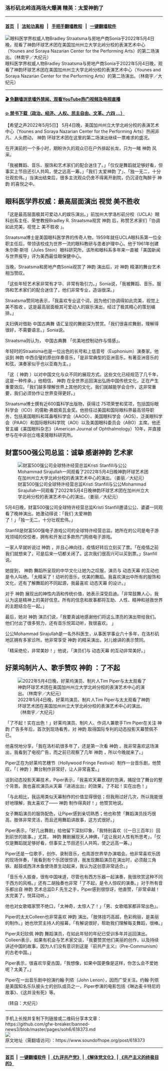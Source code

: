 ### 洛杉矶北岭连两场大爆满 精英：太爱神韵了
------------------------

#### [首页](https://github.com/gfw-breaker/banned-news3/blob/master/README.md) &nbsp;&nbsp;|&nbsp;&nbsp; [法轮功真相](https://github.com/begood0513/basic/blob/master/README.md)  &nbsp;&nbsp;|&nbsp;&nbsp; [手把手翻墙教程](https://github.com/gfw-breaker/guides/wiki)  &nbsp;&nbsp;|&nbsp;&nbsp; [一键翻墙软件](https://github.com/gfw-breaker/nogfw/blob/master/README.md)  



<div><img alt="眼科医学界权威人物Bradley Straatsma与房地产商Sonia于2022年5月4日晚，观看了神韵环球艺术团在美国加州州立大学北岭分校的表演艺术中心（Younes and Soraya Nazarian Center for the Performing Arts）的第二场演出。（林南宇／大纪元）" src="https://img.soundofhope.org/2022-05/1651803407750.jpg"/>
<br/><figcaption class="caption">
 眼科医学界权威人物Bradley Straatsma与房地产商Sonia于2022年5月4日晚，观看了神韵环球艺术团在美国加州州立大学北岭分校的表演艺术中心（Younes and Soraya Nazarian Center for the Performing Arts）的第二场演出。（林南宇／大纪元）
</figcaption></div><hr/>

#### [ 🎬  免翻墙浏览墙外禁闻、观看YouTube热门视频及电视直播](https://github.com/gfw-breaker/HelloWorld)

#### [ 💥  禁书下载（政治、经济、人权、民主自由、文革、六四 ...）](https://github.com/gfw-breaker/books/blob/master/README.md)

<div><div class="Content__Wrapper sc-1bvya0-0 grZQxZ">
 <p class="meta-top">
  <span class="meta">
   【希望之声2022年5月5日】
  </span>
  5月4日晚，美国加州州立大学北岭分校的表演艺术中心（Younes and Soraya Nazarian Center for the Performing Arts）热闹非凡、人头攒动，
  <ok href="/term/16755">
   神韵
  </ok>
  环球艺术团在这里的第二场演出继续一票难求的盛况。
 </p>
 <p>
  在开演前的一个多小时，期盼许久的观众已在户外排起长龙，只为一睹
  <ok href="/term/16755">
   神韵
  </ok>
  风采。
 </p>
 <p>
  「我被舞蹈、音乐、服饰和艺术家们的配合迷住了。」「仅仅是舞蹈就足够好看，但事实上节目还引人共鸣，使之远高一筹。」「我们
  <ok href="/term/731986">
   太爱神韵
  </ok>
  了」、「独一无二，十分壮观宏伟。」当演出结束后，很多主流观众仍舍不得离开剧院，仍沉浸在陶醉于
  <ok href="/term/16755">
   神韵
  </ok>
  的喜悦之中。
 </p>
 <h2>
  眼科医学界权威：最高层面演出 视觉
  <ok href="/term/731992">
   美不胜收
  </ok>
 </h2>
 <p>
  「这是最高层面极其可爱动人的娱乐演出。」前加州大学洛杉矶分校（UCLA）眼科创系主任、荣誉教授Bradley R. Straatsma观赏
  <ok href="/term/16755">
   神韵
  </ok>
  后，称赞艺术家们「协调如此完美，视觉上
  <ok href="/term/731992">
   美不胜收
  </ok>
  」。
 </p>
 <p>
  Straatsma博士是美国眼科医学界的传奇人物，1959年就任UCLA眼科系第一位全职主任后，带领该校成为世界一流的眼科教研与患者护理中心。他于1961年创建朱尔斯·斯坦（Jules Stein）眼科研究所，该所和眼科系多年来一直被「美国新闻与世界报导」评为美西最佳眼保健中心。
 </p>
 <p>
  当晚，Straatsma和房地产商Sonia观赏了
  <ok href="/term/16755">
   神韵
  </ok>
  演出后，对
  <ok href="/term/16755">
   神韵
  </ok>
  精湛的舞台艺术相当赞叹。
 </p>
 <p>
  「这些年轻艺术家非常有才华、非常有吸引力。」Sonia说，「我被舞蹈、音乐、服饰和艺术家们的配合迷住了，他们非常专业，造诣很深。」
 </p>
 <p>
  Straatsma赞同地表示，「我喜欢专业这个词，因为他们协调得如此完美，视觉上
  <ok href="/term/731992">
   美不胜收
  </ok>
  。这是最高层面极其可爱动人的娱乐演出，经过了极其精心的策划编排。」
 </p>
 <p>
  夫妇俩对借助
  <ok href="/term/24612">
   中国古典舞
  </ok>
  语汇呈现的舞剧深为赞赏。「我们很喜欢舞剧，理解得很好，不需要语言。」Sonia说。
 </p>
 <p>
  Straatsma则认为，
  <ok href="/term/24612">
   中国古典舞
  </ok>
  「优美地控制动作与情感」。
 </p>
 <p>
  年轻时的Straatsma也是一位出色的长号和上低音号（Euphonium）演奏家。他谈到
  <ok href="/term/16755">
   神韵
  </ok>
  中西合璧的原创伴奏音乐，「是非常典型的亚洲音乐，有著亚洲音乐的和弦，演奏家似乎也以亚裔为主。」
 </p>
 <p>
  「这（
  <ok href="/term/16755">
   神韵
  </ok>
  ）以对中国文化与众不同的展现方式。这些文化已经规范了几千年，这是一种传承。」他相信，
  <ok href="/term/16755">
   神韵
  </ok>
  在全世界巡回演出弘扬中国传统文化，正在产生重要效应。「我们越多理解世界上其他的文化，我们就越能学会合作，这非常重要，我们必须协作让世界变得更好。」
 </p>
 <p>
  Straatsma博士撰有近600篇科学出版物，获得过 75项荣誉和奖项，包括国际眼科学会（ICO）的儒勒·弗朗索瓦金奖。他担任过美国和国际眼科界最高领导职务，包括美国眼科和耳鼻喉科学会（AAOO）、美国眼科学会（AOS）、泛美眼科学会（PAAO）和国际眼科科学院（AOI）以及美国眼科委员会（ABO）主席。他还曾主编《美国眼科杂志》（American Journal of Ophthalmology）10年，并直接参与在中非创立喀麦隆眼科研究所。
 </p>
 <h2>
  财富500强公司总监：诚挚
  <ok href="/term/718835">
   感谢神韵
  </ok>
  艺术家
 </h2>
 <figure class="OImage__StyledFigure-sc-1lfley0-0 hHSfVg">
  <img alt="财富500强公司全球特许经营总监Kristi Stanfill与公公Mohammad Sirajullah一同观看了2022年5月4日晚神韵环球艺术团在加州州立大学北岭分校的表演艺术中心的演出。（姜丽／大纪元）" src="https://img.soundofhope.org/2022-05/1651803334168.jpg"/>
  <br/><figcaption>
   财富500强公司全球特许经营总监Kristi Stanfill与公公Mohammad Sirajullah一同观看了2022年5月4日晚神韵环球艺术团在加州州立大学北岭分校的表演艺术中心的演出。（姜丽／大纪元）
  </figcaption>
 </figure>
 <p>
  5月4日晚，财富500强公司全球特许经营总监Kristi Stanfill邀请公公、婆婆一同观看了晚神演出。她激动得说：「我们
  <ok href="/term/731986">
   太爱神韵
  </ok>
  了！」「独一无二，十分壮观宏伟。」
 </p>
 <p>
  Stanfill是财富500强电子游戏公司的全球特许经营总监。她所在的公司是电子游戏领域的佼佼者，拥有和开发过多款热门网络电子游戏。
 </p>
 <p>
  一家人早就听说过
  <ok href="/term/16755">
   神韵
  </ok>
  ，并且心神向往，疫情好转后立刻买了票。「在疫情之前我们就想来了，可是后来一切都关闭了。这次我们很高兴可以买到票。」Stanfill说。
 </p>
 <p>
  她提到，
  <ok href="/term/16755">
   神韵
  </ok>
  舞蹈所呈现的中华文化让她为之叹服，演员与
  <ok href="/term/26011">
   动态天幕
  </ok>
  的互动也是令人叫绝。「太精采了！动听的音乐，优美的舞蹈。我喜欢演出中所有的服饰和文化，还有了解舞蹈的不同起源，我最喜欢
  <ok href="/term/26011">
   动态天幕
  </ok>
  的设计。」
 </p>
 <p>
  对于
  <ok href="/term/16755">
   神韵
  </ok>
  展现出的神性内涵和传统价值，她表示深受启迪。「非常鼓舞人心，我认为这是精神上的美好信息。所有的信息和故事都将互助、人性、精神和拯救世界的主题结合在一起。」
 </p>
 <p>
  最后，她对
  <ok href="/term/16755">
   神韵
  </ok>
  演员们说，「我要真诚地感谢他们将这么漂亮的演出带给我们。他们付出了很多努力，还有音乐悦耳动听，我很喜欢。 」
 </p>
 <p>
  公公Mohammad Sirajullah是一名外科医生，从事医学事业六十多年，在洛杉矶地区拥有多家诊所。他非常享受
  <ok href="/term/16755">
   神韵
  </ok>
  的精采演出，对儿媳讲的表示赞同。
 </p>
 <p>
  「精采绝伦，非常美妙！」他说，「演员们与
  <ok href="/term/26011">
   动态天幕
  </ok>
  的互动非常美好。」
 </p>
 <h2>
  好莱坞制片人、歌手赞叹
  <ok href="/term/16755">
   神韵
  </ok>
  ：了不起
 </h2>
 <figure class="OImage__StyledFigure-sc-1lfley0-0 hHSfVg">
  <img alt="2022年5月4日晚，好莱坞演员、制片人Tim Piper与太太观看了神韵环球艺术团在美国加州州立大学北岭分校的表演艺术中心的演出。（林南宇／大纪元）" src="https://img.soundofhope.org/2022-05/1651803374965.jpg"/>
  <br/><figcaption>
   2022年5月4日晚，好莱坞演员、制片人Tim Piper与太太观看了神韵环球艺术团在美国加州州立大学北岭分校的表演艺术中心的演出。（林南宇／大纪元）
  </figcaption>
 </figure>
 <p>
  「了不起！实在出色！」好莱坞演员、制片人、作词人兼歌手Tim Piper在关注
  <ok href="/term/16755">
   神韵
  </ok>
  广告多年后，首次到现场看秀，对
  <ok href="/term/16755">
   神韵
  </ok>
  取得国际专利的动态投影天幕赞佩不已。
 </p>
 <p>
  他喜悦地分享，「我在洛杉矶很多年了，还是第一次看
  <ok href="/term/16755">
   神韵
  </ok>
  。我非常喜欢这场演出，我看到了电视广告，而之前已观察了几年
  <ok href="/term/16755">
   神韵
  </ok>
  ，所以今晚就来了。」
 </p>
 <p>
  Piper正在为好莱坞艺穗节（Hollywood Fringe Festival）制作一台音乐剧，他赞叹，「（
  <ok href="/term/16755">
   神韵
  </ok>
  ）舞台制作非常好，让人非常喜爱。」
 </p>
 <p>
  谈到动态投影天幕技术，Piper表示，「我喜欢天幕景观的饱满，捕捉住了舞台的整个背景。我也喜欢演员从天幕『进进出出』的效果，了不起！实在出色！」
 </p>
 <p>
  「与此相比，我运用类似天幕制作的价值显得很低；但我用过好几次，所以我能很好地理解，我太喜欢了——
  <ok href="/term/16755">
   神韵
  </ok>
  制作得真好！」他赞赏地说。
 </p>
 <p>
  女子舞蹈演员的服饰配色，让Piper感到亲切熟悉；他也称赞「舞蹈演员技巧很高，肢体非常灵活，而且还用舞蹈讲故事，这方式很好。」
 </p>
 <p>
  Piper表示，「好几出舞剧」给他留下深刻印象，「我特别喜欢（《一日三百年》）回到前世的故事。」尤其，
  <ok href="/term/16755">
   神韵
  </ok>
  舞剧展现天人神佛，「这让我对人性有所思考」，「仅仅是舞蹈就足够好看，但事实上节目还引人共鸣，使之远高一筹。」
 </p>
 <p>
  Piper还是一位歌手，创作、录制音乐，也周游世界举办演唱会。他非常喜欢乐团的现场伴奏，「我看到有个乐团很惊讶，我发现舞蹈演员在演出时，必须敲三角铁、敲鼓或西洋木鱼使场景生动起来，我认为这创意非常适合。」
 </p>
 <p>
  「音乐令人振奋，很有中国味道，尽管也有西方乐器一起演奏，我很欣赏这种不同于西方的风格。」还有二胡独奏也非常「了不起，是令人惊叹的演奏。」对于所有音乐都出自
  <ok href="/term/16755">
   神韵
  </ok>
  艺术总监D.F.先生之手，Piper感到很惊讶，他直赞，「非常卓越！太完美了，悦耳动听。」
 </p>
 <p>
  他也对女歌唱家赞不绝口，「太神奇，太惊人了！」「男、女歌唱家都非常出色」。
 </p>
 <p>
  Piper的太太Colleen也非常喜欢
  <ok href="/term/16755">
   神韵
  </ok>
  演出，「肢体技巧高超，色彩绚丽，是美丽的制作。」她也欣赏主持人的报幕，「有解说很好，帮助我们理解每支舞蹈，很棒。」
 </p>
 <p>
  Piper夫妇钦佩
  <ok href="/term/16755">
   神韵
  </ok>
  舞蹈演员，在如此年轻的年纪已受训多年并巡回演出。Colleen表示，如果有机会与艺术家交谈，「我要赞赏他们美丽的创作，以及持续讲述中国的故事，因为人们没有意识到这是『前共产主义』（Pre-Communism）的古老中国。」
 </p>
 <p>
  Piper表示，很喜欢华夏古国，「我想像，如果中国更像是这样，你怎么会不爱她呢？太美了。」
 </p>
 <p>
  Piper在一出音乐剧中扮演约翰·列侬（John Lenon），因而广受关注。约翰·列侬是美国知名乐队披头士的创队成员之一，Piper参演的电影包括《琳达麦卡特尼的故事》、《这并没有死》等。
 </p>
 <p>
  （转自：大纪元）
 </p>
</div>
</div>
<hr/>
手机上长按并复制下列链接或二维码分享本文章：<br/>
https://github.com/gfw-breaker/banned-news3/blob/master/pages/soh6/618373.md <br/>
<a href='https://github.com/gfw-breaker/banned-news3/blob/master/pages/soh6/618373.md'><img src='https://github.com/gfw-breaker/banned-news3/blob/master/pages/soh6/618373.md.png'/></a> <br/>
原文地址（需翻墙访问）：https://www.soundofhope.org/post/618373


------------------------
#### [首页](https://github.com/gfw-breaker/banned-news3/blob/master/README.md) &nbsp;|&nbsp; [一键翻墙软件](https://github.com/gfw-breaker/nogfw/blob/master/README.md) &nbsp;| [《九评共产党》](https://github.com/gfw-breaker/9ping.md/blob/master/README.md#九评之一评共产党是什么) | [《解体党文化》](https://github.com/gfw-breaker/jtdwh.md/blob/master/README.md) | [《共产主义的终极目的》](https://github.com/gfw-breaker/gczydzjmd.md/blob/master/README.md)


<img src='http://gfw-breaker.win/banned-news3/pages/soh6/618373.md' width='0px' height='0px'/>